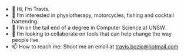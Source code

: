 - 👋 Hi, I’m Travis.
- 👀 I’m interested in physiotherapy, motorcycles, fishing and cocktail bartendng.
- 🌱 I’m on the tail end of a degree in Computer Science at UNSW.
- 💞️ I’m looking to collaborate on tools that can help change the way people live.
- 📫 How to reach me: Shoot me an email at travis.bozic@hotmail.com

<!---
travboz/travboz is a ✨ special ✨ repository because its `README.md` (this file) appears on your GitHub profile.
You can click the Preview link to take a look at your changes.
--->
